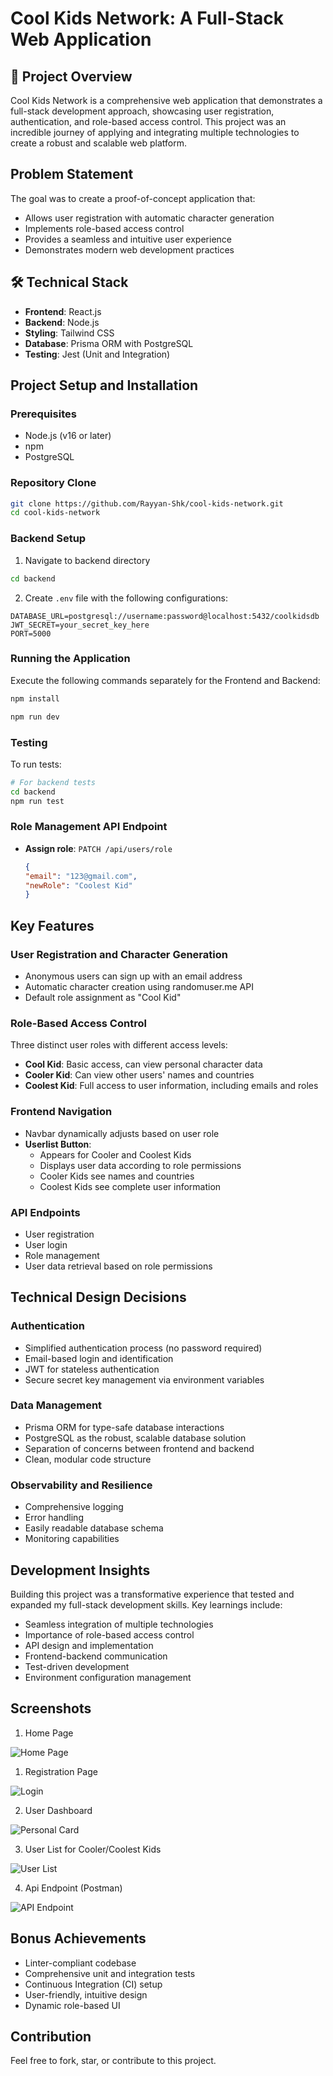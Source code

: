 # Cool Kids Network: A Full-Stack Web Application

## 🌟 Project Overview

Cool Kids Network is a comprehensive web application that demonstrates a full-stack development approach, showcasing user registration, authentication, and role-based access control. This project was an incredible journey of applying and integrating multiple technologies to create a robust and scalable web platform.

##  Problem Statement

The goal was to create a proof-of-concept application that:
- Allows user registration with automatic character generation
- Implements role-based access control
- Provides a seamless and intuitive user experience
- Demonstrates modern web development practices

## 🛠 Technical Stack

- **Frontend**: React.js
- **Backend**: Node.js
- **Styling**: Tailwind CSS
- **Database**: Prisma ORM with PostgreSQL
- **Testing**: Jest (Unit and Integration)

##  Project Setup and Installation

### Prerequisites
- Node.js (v16 or later)
- npm
- PostgreSQL

### Repository Clone
```bash
git clone https://github.com/Rayyan-Shk/cool-kids-network.git
cd cool-kids-network
```

### Backend Setup
1. Navigate to backend directory
```bash
cd backend
```

2. Create `.env` file with the following configurations:
```
DATABASE_URL=postgresql://username:password@localhost:5432/coolkidsdb
JWT_SECRET=your_secret_key_here
PORT=5000
```

### Running the Application
Execute the following commands separately for the Frontend and Backend:
```bash
npm install

npm run dev
```

### Testing
To run tests:
```bash
# For backend tests
cd backend
npm run test
```

### Role Management API Endpoint
- **Assign role**: `PATCH /api/users/role`
  ```json
  {
  "email": "123@gmail.com",
  "newRole": "Coolest Kid"
  }
  ```


##  Key Features

### User Registration and Character Generation
- Anonymous users can sign up with an email address
- Automatic character creation using randomuser.me API
- Default role assignment as "Cool Kid"

### Role-Based Access Control
Three distinct user roles with different access levels:
- **Cool Kid**: Basic access, can view personal character data
- **Cooler Kid**: Can view other users' names and countries
- **Coolest Kid**: Full access to user information, including emails and roles

### Frontend Navigation
- Navbar dynamically adjusts based on user role
- **Userlist Button**: 
  - Appears for Cooler and Coolest Kids
  - Displays user data according to role permissions
  - Cooler Kids see names and countries
  - Coolest Kids see complete user information

### API Endpoints
- User registration
- User login
- Role management
- User data retrieval based on role permissions

##  Technical Design Decisions

### Authentication
- Simplified authentication process (no password required)
- Email-based login and identification
- JWT for stateless authentication
- Secure secret key management via environment variables

### Data Management
- Prisma ORM for type-safe database interactions
- PostgreSQL as the robust, scalable database solution
- Separation of concerns between frontend and backend
- Clean, modular code structure

### Observability and Resilience
- Comprehensive logging
- Error handling
- Easily readable database schema
- Monitoring capabilities

##  Development Insights

Building this project was a transformative experience that tested and expanded my full-stack development skills. Key learnings include:

- Seamless integration of multiple technologies
- Importance of role-based access control
- API design and implementation
- Frontend-backend communication
- Test-driven development
- Environment configuration management

## Screenshots

1. Home Page

![Home Page](/frontend/public/Home-Page.png)

1. Registration Page

 ![Login](/frontend/public/Login.png)

2. User Dashboard

![Personal Card](/frontend/public/Personal-Card.png)

3. User List for Cooler/Coolest Kids

![User List](/frontend/public/User-List.png)

4. Api Endpoint (Postman)

![API Endpoint](/frontend/public/API.png)

##  Bonus Achievements

- Linter-compliant codebase
- Comprehensive unit and integration tests
- Continuous Integration (CI) setup
- User-friendly, intuitive design
- Dynamic role-based UI

##  Contribution

Feel free to fork, star, or contribute to this project.
